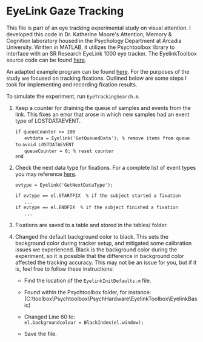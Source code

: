 # EyeLink Gaze Tracking
This file is part of an eye tracking experimental study on visual attention. I developed this code in Dr. Katherine Moore's Attention, Memory & Cognition laboratory housed in the Psychology Department at Arcadia University. Written in MATLAB, it utilizes the Psychtoolbox library to interface with an SR Research EyeLink 1000 eye tracker. The EyelinkToolbox source code can be found [here](https://github.com/Psychtoolbox-3/Psychtoolbox-3/tree/master/Psychtoolbox/PsychHardware/EyelinkToolbox).

An adapted example program can be found [here](https://en.wikibooks.org/wiki/MATLAB_Programming/Psychtoolbox/eyelink_toolbox). For the purposes of the study we focused on tracking fixations. Outlined below are some steps I took for implementing and recording fixation results.

To simulate the experiment, run `EyeTrackingSearch.m`.

1. Keep a counter for draining the queue of samples and events from the link. This fixes an error that arose in which new samples had an event type of LOSTDATAEVENT.
    
    `if queueCounter >= 100` <br/>
    &nbsp;&nbsp;&nbsp;&nbsp;&nbsp;&nbsp;`evtdata = Eyelink('GetQueuedData'); % remove items from queue to` `avoid LOSTDATAEVENT` <br/>
    &nbsp;&nbsp;&nbsp;&nbsp;&nbsp;&nbsp;`queueCounter = 0; % reset counter` <br/>
    `end`

2. Check the next data type for fixations. For a complete list of event types you may reference [here](https://github.com/Psychtoolbox-3/Psychtoolbox-3/blob/master/Psychtoolbox/PsychHardware/EyelinkToolbox/EyelinkOneLiners/geteventtype.m).

    `evtype = Eyelink('GetNextDataType');` <br/>

    `if evtype == el.STARTFIX  % if the subject started a fixation` <br/>
    &nbsp;&nbsp;&nbsp;&nbsp;&nbsp;&nbsp;`...` <br/>
    `if evtype == el.ENDFIX  % if the subject finished a fixation` <br/>
    &nbsp;&nbsp;&nbsp;&nbsp;&nbsp;&nbsp;`...`                 

3. Fixations are saved to a table and stored in the tables/ folder.

4. Changed the default background color to black. This sets the background color during tracker setup, and mitigated some calibration issues we experienced. Black is the background color during the experiment, so it is possible that the difference in background color affected the tracking accuracy. This may not be an issue for you, but if it is, feel free to follow these instructions:

    * Find the location of the `EyelinkInitDefaults.m` file.<br/>
    * Found within the Psychtoolbox folder, for instance:<br/>
    (C:\toolbox\Psychtoolbox\PsychHardware\EyelinkToolbox\EyelinkBasic)

    * Changed Line 60 to: <br/>
    `el.backgroundcolour = BlackIndex(el.window);`

    * Save the file.
